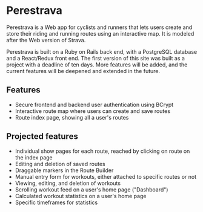 # Perestrava

Perestrava is a Web app for cyclists and runners that lets users create and store
their riding and running routes using an interactive map. It is modeled after
the Web version of Strava.

Perestrava is built on a Ruby on Rails back end, with a PostgreSQL database and a
React/Redux front end. The first version of this site was built as a project with
a deadline of ten days. More features will be added, and the current features
will be deepened and extended in the future.

## Features

* Secure frontend and backend user authentication using BCrypt
* Interactive route map where users can create and save routes
* Route index page, showing all a user's routes

## Projected features

* Individual show pages for each route, reached by clicking on route on the index page
* Editing and deletion of saved routes
* Draggable markers in the Route Builder
* Manual entry form for workouts, either attached to specific routes or not
* Viewing, editing, and deletion of workouts
* Scrolling workout feed on a user's home page ("Dashboard")
* Calculated workout statistics on a user's home page
* Specific timeframes for statistics
